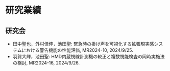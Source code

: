 # 研究業績
## 研究会
  - 田中聖也，外村佳伸，池田聖: 緊急時の掛け声を可視化する拡張現実感システムにおける警告機能の性能評価, MR2024-10, 2024/9/25.
  - 羽賀大輝，池田聖: HMD内蔵視線計測機の較正と複数視能検査の同時実施法の検討, MR2024-16, 2024/9/26.
